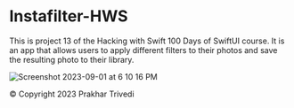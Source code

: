 # Instafilter-HWS
This is project 13 of the Hacking with Swift 100 Days of SwiftUI course. It is an app that allows users to apply different filters to their photos and save the resulting photo to their library.

![Screenshot 2023-09-01 at 6 10 16 PM](https://github.com/Prakhar896/Instafilter-HWS/assets/53103894/47345b6e-bccb-47d1-be7f-b4c5af0f7518)

©️ Copyright 2023 Prakhar Trivedi
